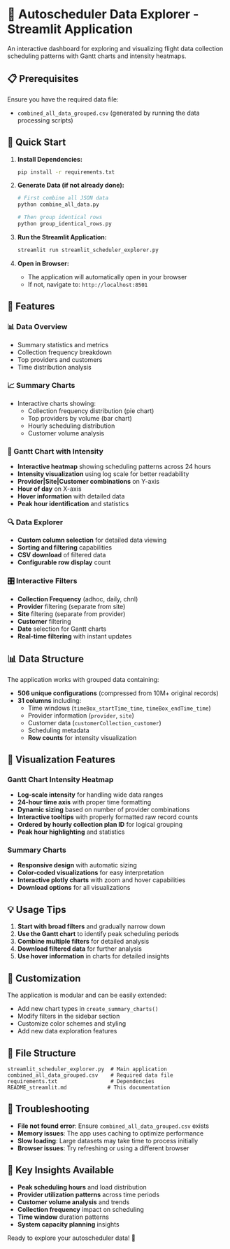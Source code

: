 # 🛫 Autoscheduler Data Explorer - Streamlit Application

An interactive dashboard for exploring and visualizing flight data collection scheduling patterns with Gantt charts and intensity heatmaps.

## 📋 Prerequisites

Ensure you have the required data file:
- `combined_all_data_grouped.csv` (generated by running the data processing scripts)

## 🚀 Quick Start

1. **Install Dependencies:**
   ```bash
   pip install -r requirements.txt
   ```

2. **Generate Data (if not already done):**
   ```bash
   # First combine all JSON data
   python combine_all_data.py
   
   # Then group identical rows
   python group_identical_rows.py
   ```

3. **Run the Streamlit Application:**
   ```bash
   streamlit run streamlit_scheduler_explorer.py
   ```

4. **Open in Browser:**
   - The application will automatically open in your browser
   - If not, navigate to: `http://localhost:8501`

## 🎯 Features

### 📊 Data Overview
- Summary statistics and metrics
- Collection frequency breakdown
- Top providers and customers
- Time distribution analysis

### 📈 Summary Charts
- Interactive charts showing:
  - Collection frequency distribution (pie chart)
  - Top providers by volume (bar chart)
  - Hourly scheduling distribution
  - Customer volume analysis

### 📅 Gantt Chart with Intensity
- **Interactive heatmap** showing scheduling patterns across 24 hours
- **Intensity visualization** using log scale for better readability
- **Provider|Site|Customer combinations** on Y-axis
- **Hour of day** on X-axis
- **Hover information** with detailed data
- **Peak hour identification** and statistics

### 🔍 Data Explorer
- **Custom column selection** for detailed data viewing
- **Sorting and filtering** capabilities
- **CSV download** of filtered data
- **Configurable row display** count

### 🎛️ Interactive Filters
- **Collection Frequency** (adhoc, daily, chnl)
- **Provider** filtering (separate from site)
- **Site** filtering (separate from provider)
- **Customer** filtering
- **Date** selection for Gantt charts
- **Real-time filtering** with instant updates

## 📊 Data Structure

The application works with grouped data containing:
- **506 unique configurations** (compressed from 10M+ original records)
- **31 columns** including:
  - Time windows (`timeBox_startTime_time`, `timeBox_endTime_time`)
  - Provider information (`provider`, `site`)
  - Customer data (`customerCollection_customer`)
  - Scheduling metadata
  - **Row counts** for intensity visualization

## 🎨 Visualization Features

### Gantt Chart Intensity Heatmap
- **Log-scale intensity** for handling wide data ranges
- **24-hour time axis** with proper time formatting
- **Dynamic sizing** based on number of provider combinations
- **Interactive tooltips** with properly formatted raw record counts
- **Ordered by hourly collection plan ID** for logical grouping
- **Peak hour highlighting** and statistics

### Summary Charts
- **Responsive design** with automatic sizing
- **Color-coded visualizations** for easy interpretation
- **Interactive plotly charts** with zoom and hover capabilities
- **Download options** for all visualizations

## 💡 Usage Tips

1. **Start with broad filters** and gradually narrow down
2. **Use the Gantt chart** to identify peak scheduling periods
3. **Combine multiple filters** for detailed analysis
4. **Download filtered data** for further analysis
5. **Use hover information** in charts for detailed insights

## 🔧 Customization

The application is modular and can be easily extended:
- Add new chart types in `create_summary_charts()`
- Modify filters in the sidebar section
- Customize color schemes and styling
- Add new data exploration features

## 📁 File Structure

```
streamlit_scheduler_explorer.py  # Main application
combined_all_data_grouped.csv    # Required data file
requirements.txt                 # Dependencies
README_streamlit.md             # This documentation
```

## 🚨 Troubleshooting

- **File not found error**: Ensure `combined_all_data_grouped.csv` exists
- **Memory issues**: The app uses caching to optimize performance
- **Slow loading**: Large datasets may take time to process initially
- **Browser issues**: Try refreshing or using a different browser

## 🎯 Key Insights Available

- **Peak scheduling hours** and load distribution
- **Provider utilization patterns** across time periods
- **Customer volume analysis** and trends
- **Collection frequency** impact on scheduling
- **Time window** duration patterns
- **System capacity planning** insights

Ready to explore your autoscheduler data! 🚀 